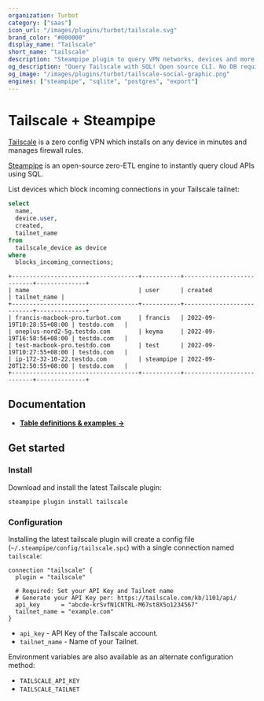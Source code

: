 ```yaml
---
organization: Turbot
category: ["saas"]
icon_url: "/images/plugins/turbot/tailscale.svg"
brand_color: "#000000"
display_name: "Tailscale"
short_name: "tailscale"
description: "Steampipe plugin to query VPN networks, devices and more from tailscale."
og_description: "Query Tailscale with SQL! Open source CLI. No DB required."
og_image: "/images/plugins/turbot/tailscale-social-graphic.png"
engines: ["steampipe", "sqlite", "postgres", "export"]
---
```


# Tailscale + Steampipe

[Tailscale](https://tailscale.com) is a zero config VPN which installs on any device in minutes and manages firewall rules.

[Steampipe](https://steampipe.io) is an open-source zero-ETL engine to instantly query cloud APIs using SQL.

List devices which block incoming connections in your Tailscale tailnet:

```sql
select
  name,
  device.user,
  created,
  tailnet_name
from
  tailscale_device as device
where
  blocks_incoming_connections;
```

```
+------------------------------------+-----------+---------------------------+--------------+
| name                               | user      | created                   | tailnet_name |
+------------------------------------+-----------+---------------------------+--------------+
| francis-macbook-pro.turbot.com     | francis   | 2022-09-19T10:28:55+08:00 | testdo.com   |
| oneplus-nord2-5g.testdo.com        | keyma     | 2022-09-19T16:58:56+08:00 | testdo.com   |
| test-macbook-pro.testdo.com        | test      | 2022-09-19T10:27:55+08:00 | testdo.com   |
| ip-172-32-10-22.testdo.com         | steampipe | 2022-09-20T12:50:55+08:00 | testdo.com   |
+------------------------------------+-----------+---------------------------+--------------+
```

## Documentation

- **[Table definitions & examples →](/plugins/turbot/tailscale/tables)**

## Get started

### Install

Download and install the latest Tailscale plugin:

```bash
steampipe plugin install tailscale
```

### Configuration

Installing the latest tailscale plugin will create a config file (`~/.steampipe/config/tailscale.spc`) with a single connection named `tailscale`:

```hcl
connection "tailscale" {
  plugin = "tailscale"

  # Required: Set your API Key and Tailnet name
  # Generate your API Key per: https://tailscale.com/kb/1101/api/
  api_key      = "abcde-krSvfN1CNTRL-M67st8X5o1234567"
  tailnet_name = "example.com"
}
```

- `api_key` - API Key of the Tailscale account.
- `tailnet_name` - Name of your Tailnet.

Environment variables are also available as an alternate configuration method:
* `TAILSCALE_API_KEY`
* `TAILSCALE_TAILNET`


